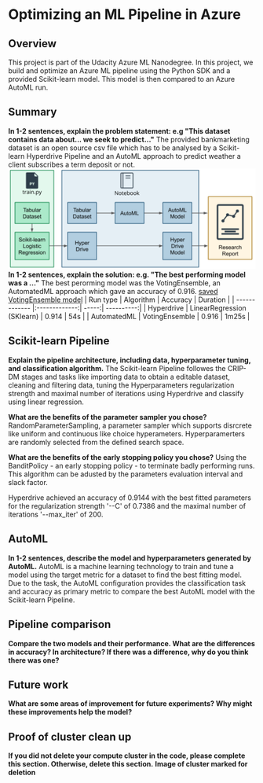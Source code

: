 # Optimizing an ML Pipeline in Azure

## Overview
This project is part of the Udacity Azure ML Nanodegree.
In this project, we build and optimize an Azure ML pipeline using the Python SDK and a provided Scikit-learn model.
This model is then compared to an Azure AutoML run.

## Summary
**In 1-2 sentences, explain the problem statement: e.g "This dataset contains data about... we seek to predict..."**
The provided bankmarketing dataset is an open source csv file which has to be analysed by a Scikit-learn Hyperdrive Pipeline and an AutoML approach to predict weather a client subscribes a term deposit or not.
![overview](https://github.com/Daniel-car1/nd00333_AZMLND_Optimizing_a_Pipeline_in_Azure-Starter_Files/blob/master/docs/overview.PNG)
**In 1-2 sentences, explain the solution: e.g. "The best performing model was a ..."**
The best perorming model was the VotingEnsemble, an AutomatedML approach which gave an accuracy of 0.916. [saved VotingEnsemble model](https://github.com/Daniel-car1/nd00333_AZMLND_Optimizing_a_Pipeline_in_Azure-Starter_Files/blob/master/AutoMLb55d7c87225.zip)
| Run type        | Algorithm           | Accuracy  | Duration |
| ------------- |:-------------:| -----:| ----------:|
| Hyperdrive      | LinearRegression (SKlearn) | 0.914 | 54s |
| AutomatedML      | VotingEnsemble      |   0.916 | 1m25s |



## Scikit-learn Pipeline
**Explain the pipeline architecture, including data, hyperparameter tuning, and classification algorithm.**
The Scikit-learn Pipeline followes the CRIP-DM stages and tasks like importing data to obtain a editable dataset, cleaning and filtering data, tuning the Hyperparameters regularization strength and maximal number of iterations using Hyperdrive and classify using linear regression.

**What are the benefits of the parameter sampler you chose?**
RandomParameterSampling, a parameter sampler which supports disrcrete like uniform and continuous like choice hyperameters. Hyperparamerters are randomly selected from the defined search space.

**What are the benefits of the early stopping policy you chose?**
Using the BanditPolicy - an early stopping policy - to terminate badly performing runs. This algorithm can be adusted by the parameters evaluation interval and slack factor. 

Hyperdrive achieved an accuracy of 0.9144 with the best fitted parameters for the regularization strength '--C' of 0.7386 and the maximal number of iterations '--max_iter' of 200.

## AutoML
**In 1-2 sentences, describe the model and hyperparameters generated by AutoML.**
AutoML is a machine learning technology to train and tune a model using the target metric for a dataset to find the best fitting model. Due to the task, the AutoML configuration provides the classification task and accuracy as primary metric to compare the best AutoML model with the Scikit-learn Pipeline.

## Pipeline comparison
**Compare the two models and their performance. What are the differences in accuracy? In architecture? If there was a difference, why do you think there was one?**


## Future work
**What are some areas of improvement for future experiments? Why might these improvements help the model?**

## Proof of cluster clean up
**If you did not delete your compute cluster in the code, please complete this section. Otherwise, delete this section.**
**Image of cluster marked for deletion**
